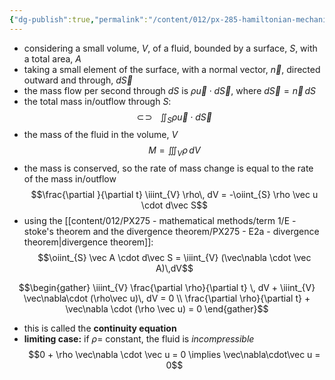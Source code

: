 ```yaml
---
{"dg-publish":true,"permalink":"/content/012/px-285-hamiltonian-mechanics-and-fluid-dynamics/term-2-fluid-dynamics/i-navier-stokes-equation/px-285-i1-conservation-of-mass/","noteIcon":"1","created":"2025-08-27T13:15:24.187+01:00","updated":"2025-01-31T13:44:08.000+00:00"}
---
```


- considering a small volume, $V$, of a fluid, bounded by a surface, $S$, with a total area, $A$
- taking a small element of the surface, with a normal vector, $\vec n$, directed outward and through, $d\vec S$
- the mass flow per second through $dS$ is $\rho \vec u \cdot d\vec S$, where $d\vec S = \vec n \, dS$
- the total mass in/outflow through $S:$
$$ \newcommand{\oiint}{\subset\!\supset \!\!\!\!\!\!\!\!\!\!\iint}
\oiint_{S} \rho \vec u \cdot d\vec S$$
- the mass of the fluid in the volume, $V$
$$M = \iiint_{V} \rho\, dV$$
- the mass is conserved, so the rate of mass change is equal to the rate of the mass in/outflow
$$\frac{\partial }{\partial t} \iiint_{V} \rho\, dV = -\oiint_{S} \rho \vec u \cdot d\vec S$$
- using the [[content/012/PX275 - mathematical methods/term 1/E - stoke's theorem and the divergence theorem/PX275 - E2a - divergence theorem\|divergence theorem]]:
$$\oiint_{S} \vec A \cdot d\vec S = \iiint_{V} (\vec\nabla \cdot \vec A)\,dV$$

$$\begin{gather}
\iiint_{V} \frac{\partial \rho}{\partial t} \, dV + \iiint_{V} \vec\nabla\cdot (\rho\vec u)\, dV = 0 \\
\frac{\partial \rho}{\partial t} + \vec\nabla \cdot (\rho \vec u) = 0
\end{gather}$$
- this is called the **continuity equation**
- **limiting case:** if $\rho =$ constant, the fluid is *incompressible*
$$0 + \rho \vec\nabla \cdot \vec u = 0 \implies \vec\nabla\cdot\vec u = 0$$
